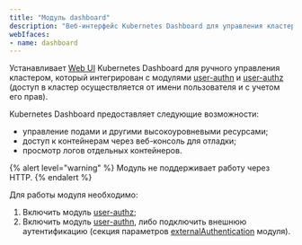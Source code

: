 ```yaml
---
title: "Модуль dashboard"
description: "Веб-интерфейс Kubernetes Dashboard для управления кластером Deckhouse Kubernetes Platform."
webIfaces:
- name: dashboard
---
```


Устанавливает [Web UI](https://github.com/kubernetes/dashboard) Kubernetes Dashboard для ручного управления кластером, который интегрирован с модулями [user-authn](../../modules/user-authn/) и [user-authz](../../modules/user-authz/) (доступ в кластер осуществляется от имени пользователя и с учетом его прав).

Kubernetes Dashboard предоставляет следующие возможности:

- управление подами и другими высокоуровневыми ресурсами;
- доступ к контейнерам через веб-консоль для отладки;
- просмотр логов отдельных контейнеров.

{% alert level="warning" %}
Модуль не поддерживает работу через HTTP.
{% endalert %}

Для работы модуля необходимо:

1. Включить модуль [user-authz](../user-authz/);
1. Включить модуль [user-authn](../user-authn/), либо подключить внешнюю аутентификацию (секция параметров [externalAuthentication](configuration.html#parameters-auth-externalauthentication) модуля).
